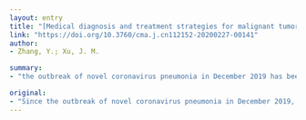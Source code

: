 ```yaml
---
layout: entry
title: "[Medical diagnosis and treatment strategies for malignant tumors of the digestive system during the outbreak of novel coronavirus pneumonia]"
link: "https://doi.org/10.3760/cma.j.cn112152-20200227-00141"
author:
- Zhang, Y.; Xu, J. M.

summary:
- "the outbreak of novel coronavirus pneumonia in December 2019 has been facing great challenges. Oncologists are not fighting on the front line to fight the epidemic. In this special period, we discuss the strategies for diagnosis, treatment, and follow-up of malignant tumors of the digestive system. We discuss the strategy for diagnosis and treatment of tumors in this article. This article discusses the strategies to minimize the impact of the epidemic on the diagnosis and the treatment of patients with cancer. During this epidemic period, oncologists should not only protect patients, but also minimize the outbreak in December 2018."

original:
- "Since the outbreak of novel coronavirus pneumonia in December 2019, the diagnosis and treatment of patients with cancer have been facing great challenges. Although oncologists are not fighting on the front line to against the epidemic, during this special period, we should not only protect patients, their families and medical staff from the infection of novel Coronavirus, but also minimize the impact of the epidemic on the diagnosis and the treatment of patients with cancer. Combining the guidelines for diagnosis and treatment of tumors with our clinical experience, in this epidemic period, we discuss the strategies for diagnosis, treatment, and follow-up of malignant tumors of the digestive system in this article."
---
```


